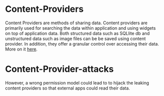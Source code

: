 # Content-Providers
Content Providers are methods of sharing data. Content providers are primarily used for searching the data within application and using widgets on top of application data. Both structured data such as SQLlite db and unstructured data such as image files can be be saved using content provider. In addition, they offer a granular control over accessing their data. More on it [here](https://developer.android.com/guide/topics/providers/content-providers).

# Content-Provider-attacks
However, a wrong permission model could lead to to hijack the leaking content providers so that external apps could read their data. 

